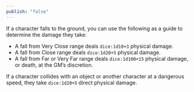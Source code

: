 ```yaml
---
publish: "false"
---
```

If a character falls to the ground, you can use the following as a guide to determine the damage they take:

- A fall from Very Close range deals `dice:1d10+3` physical damage.
- A fall from Close range deals `dice:1d20+5` physical damage.
- A fall from Far or Very Far range deals `dice:1d100+15` physical damage, or death, at the GM’s discretion.

If a character collides with an object or another character at a dangerous speed, they take `dice:1d20+5` direct physical damage.
